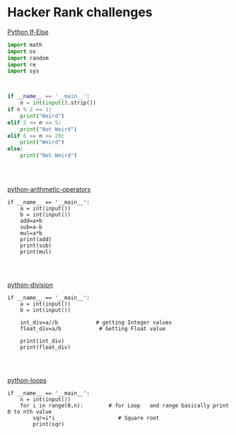# Hacker Rank challenges



[Python If-Else](https://www.hackerrank.com/challenges/py-if-else/problem)


```python
import math
import os
import random
import re
import sys



if __name__ == '__main__':
    n = int(input().strip())
if n % 2 == 1:
    print("Weird")
elif 2 <= n <= 5:
    print("Not Weird")
elif 6 <= n <= 20:
    print("Weird")
else:
    print("Not Weird")
    
```

<br /> 


[python-arithmetic-operators](https://www.hackerrank.com/challenges/python-arithmetic-operators/problem)


```
if __name__ == '__main__':
    a = int(input())
    b = int(input())
    add=a+b
    sub=a-b
    mul=a*b
    print(add)
    print(sub)
    print(mul)
    
```
<br /> 



[python-division](https://www.hackerrank.com/challenges/python-division/problem)


```
if __name__ == '__main__':
    a = int(input())
    b = int(input())
    
    int_div=a//b            # getting Integer values 
    float_div=a/b            # Getting Float value
    
    print(int_div)
    print(float_div)
    
```

<br /> 



[python-loops](https://www.hackerrank.com/challenges/python-loops/problem)


```
if __name__ == '__main__':
    n = int(input())
    for i in range(0,n):        # for Loop   and range basically print 0 to nth value
        sqr=i*i                    # Square root 
        print(sqr)
    
```

<br /> 
